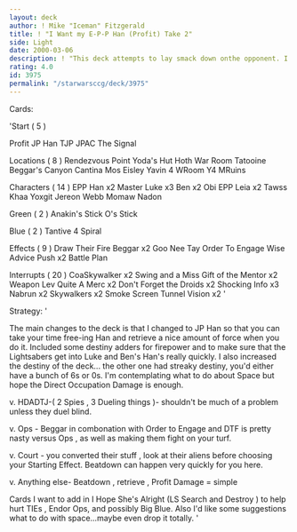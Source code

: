 ```yaml
---
layout: deck
author: ! Mike "Iceman" Fitzgerald
title: ! "I Want my E-P-P Han (Profit) Take 2"
side: Light
date: 2000-03-06
description: ! "This deck attempts to lay smack down onthe opponent. I decided the first versionneeded more sites and better destinyafter playing a Tatooine CR for JP deck."
rating: 4.0
id: 3975
permalink: "/starwarsccg/deck/3975"
---
```

Cards: 

'Start  ( 5 )

Profit
JP Han
TJP
JPAC
The Signal

Locations  ( 8 )
Rendezvous Point
Yoda's Hut
Hoth  War Room
Tatooine  Beggar's Canyon
Cantina
Mos Eisley
Yavin 4  WRoom
Y4  MRuins

Characters  ( 14 )
EPP Han x2
Master Luke x3
Ben x2
Obi
EPP Leia x2
Tawss Khaa
Yoxgit
Jereon Webb
Momaw Nadon

Green  ( 2 )
Anakin's Stick
O's Stick

Blue  ( 2 )
Tantive 4
Spiral

Effects  ( 9 )
Draw Their Fire
Beggar x2
Goo Nee Tay
Order To Engage
Wise Advice
Push x2
Battle Plan

Interrupts  ( 20 )
CoaSkywalker x2
Swing and a Miss
Gift of the Mentor x2
Weapon Lev
Quite A Merc x2
Don't Forget the Droids x2
Shocking Info x3
Nabrun x2
Skywalkers x2
Smoke Screen
Tunnel Vision x2 '

Strategy: '

The main changes to the deck is that I changed to
JP Han so that you can take your time free-ing Han
and retrieve a nice amount of force when you do it.
Included some destiny adders for firepower and to
make sure that the Lightsabers get into Luke and
Ben's Han's really quickly. I also increased the
destiny of the deck... the other one had streaky
destiny, you'd either have a bunch of 6s or 0s.
I'm contemplating what to do about Space but hope
the Direct Occupation Damage is enough.

v. HDADTJ-( 2 Spies , 3 Dueling things )- shouldn't
be much of a problem unless they duel blind.

v. Ops - Beggar in combonation with Order to Engage
and DTF is pretty nasty versus Ops , as well as
making them fight on your turf.

v. Court - you converted their stuff , look at their
aliens before choosing your Starting Effect.
Beatdown can happen very quickly for you here.

v. Anything else- Beatdown , retrieve , Profit
Damage = simple

Cards I want to add in  I Hope She's Alright (LS
Search and Destroy ) to help hurt TIEs , Endor Ops,
and possibly Big Blue. Also I'd like some suggestions
what to do with space...maybe even drop it totally. '
